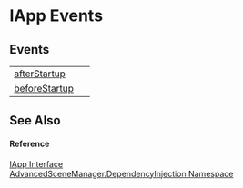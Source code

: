 # IApp Events




## Events
<table>
<tr>
<td><a href="E_AdvancedSceneManager_DependencyInjection_IApp_afterStartup">afterStartup</a></td>
<td> </td></tr>
<tr>
<td><a href="E_AdvancedSceneManager_DependencyInjection_IApp_beforeStartup">beforeStartup</a></td>
<td> </td></tr>
</table>

## See Also


#### Reference
<a href="T_AdvancedSceneManager_DependencyInjection_IApp">IApp Interface</a>  
<a href="N_AdvancedSceneManager_DependencyInjection">AdvancedSceneManager.DependencyInjection Namespace</a>  
